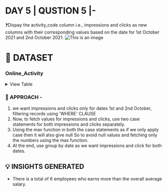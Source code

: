 
# DAY 5 | QUSTION 5 |-
❓Dispay the activity_code column  i.e., impressions and clicks as new columns with their corresponding values based on the date for 1st October 2021 and 2nd October 2021.
![This is an image]()

 # **:file_folder: DATASET**
   ### Online_Activity

 <details><summary>
 View Table
 </summary>
 This table captures all the information of the activity i.e., Impressions & Clicks with their corresponding count i.e., valus date-wise. 
 
 ![This is an image](https://github.com/Sankriti09/30-DAYS-SQL-QUESTION-SERIES/assets/77229345/ac8ee73b-b982-4a41-b0be-b511c23b57da)

 </details>

### 🎯 APPROACH -
1. we want impressions and clicks only for dates 1st and 2nd October, filtering records using 'WHERE' CLAUSE
2. Now, to fetch values for impressions and clicks,
use two case statements for both impressions and clicks separately.
3. Using the max function in both the case statements as if we only apply case then it will also give null
So to avoid null values and fetching only the numbers using the max function.
3. At the end, use group by date as we want impressions and click for both dates.

## 💡 INSIGHTS GENERATED
 - There is a total of 6 employees who earns more than the overall average salary.
